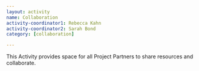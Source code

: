 ```yaml
---
layout: activity
name: Collaboration
activity-coordinator1: Rebecca Kahn
activity-coordinator2: Sarah Bond
category: [collaboration]

---
```


This Activity provides space for all Project Partners to share resources and collaborate.
